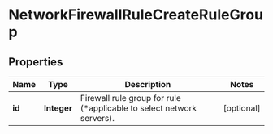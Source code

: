 

# NetworkFirewallRuleCreateRuleGroup

## Properties

Name | Type | Description | Notes
------------ | ------------- | ------------- | -------------
**id** | **Integer** | Firewall rule group for rule (*applicable to select network servers). |  [optional]



